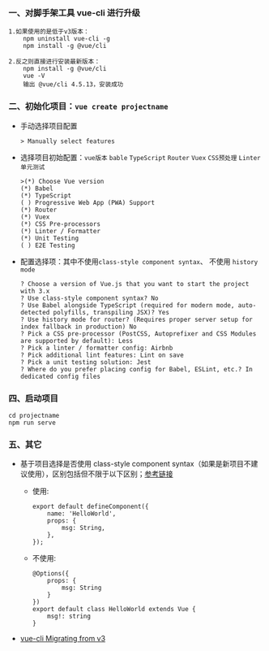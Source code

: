 ### 一、对脚手架工具 vue-cli 进行升级

```
1.如果使用的是低于v3版本：
    npm uninstall vue-cli -g
    npm install -g @vue/cli

2.反之则直接进行安装最新版本：
    npm install -g @vue/cli
    vue -V
    输出 @vue/cli 4.5.13，安装成功
```

### 二、初始化项目：`vue create projectname`

- 手动选择项目配置

  ```
  > Manually select features
  ```

- 选择项目初始配置：`vue版本` `bable` `TypeScript` `Router` `Vuex` `CSS预处理` `Linter` `单元测试`

  ```
  >(*) Choose Vue version
  (*) Babel
  (*) TypeScript
  ( ) Progressive Web App (PWA) Support
  (*) Router
  (*) Vuex
  (*) CSS Pre-processors
  (*) Linter / Formatter
  (*) Unit Testing
  ( ) E2E Testing
  ```

- 配置选择项：其中不使用`class-style component syntax`、 不使用 `history mode`

  ```
  ? Choose a version of Vue.js that you want to start the project with 3.x
  ? Use class-style component syntax? No
  ? Use Babel alongside TypeScript (required for modern mode, auto-detected polyfills, transpiling JSX)? Yes
  ? Use history mode for router? (Requires proper server setup for index fallback in production) No
  ? Pick a CSS pre-processor (PostCSS, Autoprefixer and CSS Modules are supported by default): Less
  ? Pick a linter / formatter config: Airbnb
  ? Pick additional lint features: Lint on save
  ? Pick a unit testing solution: Jest
  ? Where do you prefer placing config for Babel, ESLint, etc.? In dedicated config files
  ```

### 四、启动项目

```
cd projectname
npm run serve
```

### 五、其它

- 基于项目选择是否使用 class-style component syntax（如果是新项目不建议使用），区别包括但不限于以下区别；[参考链接](https://juejin.cn/post/6875713523968802829)

  - 使用:

    ```
    export default defineComponent({
        name: 'HelloWorld',
        props: {
            msg: String,
        },
    });
    ```

  - 不使用:

    ```
    @Options({
        props: {
            msg: String
        }
    })
    export default class HelloWorld extends Vue {
        msg!: string
    }
    ```

- [vue-cli Migrating from v3](https://cli.vuejs.org/migrating-from-v3/#upgrade-all-plugins-at-once)

